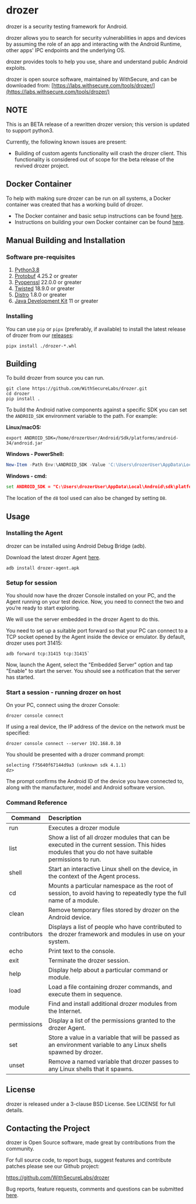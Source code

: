 # drozer

drozer is a security testing framework for Android.

drozer allows you to search for security vulnerabilities in apps and devices by assuming the role of an app and interacting with the Android Runtime, other apps' IPC endpoints and the underlying OS.

drozer provides tools to help you use, share and understand public Android exploits.

drozer is open source software, maintained by WithSecure, and can be downloaded from: [https://labs.withsecure.com/tools/drozer/](https://labs.withsecure.com/tools/drozer/)

## NOTE

This is an BETA release of a rewritten drozer version; this version is updated to support python3.

Currently, the following known issues are present:

- Building of custom agents functionality will crash the drozer client. This functionality is considered out of scope for the beta release of the revived drozer project.

## Docker Container

To help with making sure drozer can be run on all systems, a Docker container was created that has a working build of drozer.

* The Docker container and basic setup instructions can be found [here](https://hub.docker.com/r/withsecurelabs/drozer).
* Instructions on building your own Docker container can be found [here](https://github.com/WithSecureLabs/drozer/tree/develop/docker).

## Manual Building and Installation

### Software pre-requisites

1. [Python3.8](https://www.python.org/downloads/)
2. [Protobuf](https://pypi.python.org/pypi/protobuf) 4.25.2 or greater
3. [Pyopenssl](https://pypi.python.org/pypi/pyOpenSSL) 22.0.0 or greater
4. [Twisted](https://pypi.python.org/pypi/Twisted) 18.9.0 or greater
4. [Distro](https://pypi.org/project/distro/) 1.8.0 or greater
5. [Java Development Kit](https://adoptopenjdk.net/releases.html) 11 or greater

### Installing

You can use `pip` or `pipx` (preferably, if available) to install the latest release of drozer from our [releases](https://github.com/WithSecureLabs/drozer/releases/tag/latest):

```shell
pipx install ./drozer-*.whl
```

## Building

To build drozer from source you can run.

```shell
git clone https://github.com/WithSecureLabs/drozer.git
cd drozer
pip install .
```

To build the Android native components against a specific SDK you can set the `ANDROID_SDK` environment variable to the path. For example:

**Linux/macOS:**
```shell
export ANDROID_SDK=/home/drozerUser/Android/Sdk/platforms/android-34/android.jar
```

**Windows - PowerShell:**
```powershell
New-Item -Path Env:\ANDROID_SDK -Value 'C:\Users\drozerUser\AppData\Local\Android\sdk\platforms\android-34\android.jar'
```

**Windows - cmd:**
```cmd
set ANDROID_SDK = "C:\Users\drozerUser\AppData\Local\Android\sdk\platforms\android-34\android.jar"
```

 The location of the `d8` tool used can also be changed by setting `D8`.

## Usage

### Installing the Agent

drozer can be installed using Android Debug Bridge (adb).

Download the latest drozer Agent [here](https://github.com/WithSecureLabs/drozer-agent/releases/latest).

```shell
adb install drozer-agent.apk
```

### Setup for session

You should now have the drozer Console installed on your PC, and the Agent running on your test device. Now, you need to connect the two and you’re ready to start exploring.

We will use the server embedded in the drozer Agent to do this.

You need to set up a suitable port forward so that your PC can connect to a TCP socket opened by the Agent inside the device or emulator. By default, drozer uses port 31415:

```shell
adb forward tcp:31415 tcp:31415`
```

Now, launch the Agent, select the "Embedded Server" option and tap "Enable" to start the server. You should see a notification that the server has started.

### Start a session - running drozer on host

On your PC, connect using the drozer Console:

```shell
drozer console connect
```

If using a real device, the IP address of the device on the network must be specified:

```shell
drozer console connect --server 192.168.0.10
```

You should be presented with a drozer command prompt:

```
selecting f75640f67144d9a3 (unknown sdk 4.1.1)  
dz>
```
The prompt confirms the Android ID of the device you have connected to, along with the manufacturer, model and Android software version.

### Command Reference

| Command        | Description           |
| ------------- |:-------------|
| run  | Executes a drozer module
| list | Show a list of all drozer modules that can be executed in the current session. This hides modules that you do not have suitable permissions to run. | 
| shell | Start an interactive Linux shell on the device, in the context of the Agent process. | 
| cd | Mounts a particular namespace as the root of session, to avoid having to repeatedly type the full name of a module. | 
| clean | Remove temporary files stored by drozer on the Android device. | 
| contributors | Displays a list of people who have contributed to the drozer framework and modules in use on your system. | 
| echo | Print text to the console. | 
| exit | Terminate the drozer session. | 
| help | Display help about a particular command or module. | 
| load | Load a file containing drozer commands, and execute them in sequence. | 
| module | Find and install additional drozer modules from the Internet. | 
| permissions | Display a list of the permissions granted to the drozer Agent. | 
| set | Store a value in a variable that will be passed as an environment variable to any Linux shells spawned by drozer. | 
| unset | Remove a named variable that drozer passes to any Linux shells that it spawns. | 

## License

drozer is released under a 3-clause BSD License. See LICENSE for full details.

## Contacting the Project

drozer is Open Source software, made great by contributions from the community.

For full source code, to report bugs, suggest features and contribute patches please see our Github project:

  <https://github.com/WithSecureLabs/drozer>

Bug reports, feature requests, comments and questions can be submitted [here](https://github.com/WithSecureLabs/drozer/issues).

